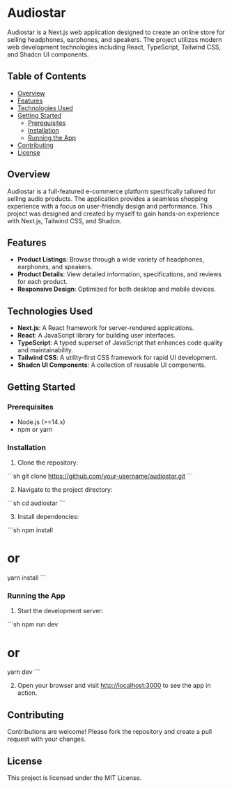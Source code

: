 
# Audiostar

Audiostar is a Next.js web application designed to create an online store for selling headphones, earphones, and speakers. The project utilizes modern web development technologies including React, TypeScript, Tailwind CSS, and Shadcn UI components.

## Table of Contents

- [Overview](#overview)
- [Features](#features)
- [Technologies Used](#technologies-used)
- [Getting Started](#getting-started)
  - [Prerequisites](#prerequisites)
  - [Installation](#installation)
  - [Running the App](#running-the-app)
- [Contributing](#contributing)
- [License](#license)

## Overview

Audiostar is a full-featured e-commerce platform specifically tailored for selling audio products. The application provides a seamless shopping experience with a focus on user-friendly design and performance. This project was designed and created by myself to gain hands-on experience with Next.js, Tailwind CSS, and Shadcn.

## Features

- **Product Listings**: Browse through a wide variety of headphones, earphones, and speakers.
- **Product Details**: View detailed information, specifications, and reviews for each product.
- **Responsive Design**: Optimized for both desktop and mobile devices.

## Technologies Used

- **Next.js**: A React framework for server-rendered applications.
- **React**: A JavaScript library for building user interfaces.
- **TypeScript**: A typed superset of JavaScript that enhances code quality and maintainability.
- **Tailwind CSS**: A utility-first CSS framework for rapid UI development.
- **Shadcn UI Components**: A collection of reusable UI components.

## Getting Started

### Prerequisites

- Node.js (>=14.x)
- npm or yarn

### Installation

1. Clone the repository:

\`\`\`sh
git clone https://github.com/your-username/audiostar.git
\`\`\`

2. Navigate to the project directory:

\`\`\`sh
cd audiostar
\`\`\`

3. Install dependencies:

\`\`\`sh
npm install
# or
yarn install
\`\`\`

### Running the App

1. Start the development server:

\`\`\`sh
npm run dev
# or
yarn dev
\`\`\`

2. Open your browser and visit [http://localhost:3000](http://localhost:3000) to see the app in action.


## Contributing

Contributions are welcome! Please fork the repository and create a pull request with your changes.

## License

This project is licensed under the MIT License.
